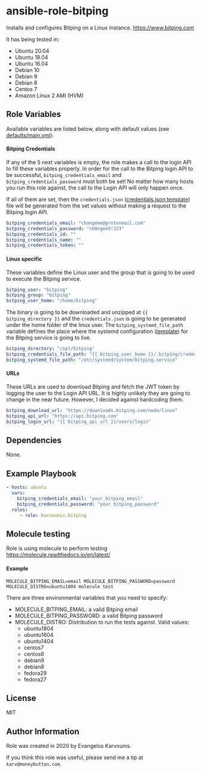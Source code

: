 ansible-role-bitping
=========

Installs and configures Bitping on a Linux instance. https://www.bitping.com

It has being tested in:
- Ubuntu 20.04
- Ubuntu 18.04
- Ubuntu 16.04
- Debian 10
- Debian 9
- Debian 8
- Centos 7
- Amazon Linux 2 AMI (HVM)

Role Variables
--------------

Available variables are listed below, along with default values (see [defaults/main.yml](defaults/main.yml)):

#### Bitping Credentials

If any of the 5 next variables is empty, the role makes a call to the login API to fill these variables properly.
In order for the call to the Bitping login API to be successful, `bitping_credentials_email` and `bitping_credentials_password` must both be set!
No matter how many hosts you run this role against, the call to the Login API will only happen once.

If all of them are set, then the `credentials.json` ([credentials.json template](templates/credentials.json.j2)) file will be generated from the set values without making a request to the Bitping login API.

```yaml
bitping_credentials_email: "changeme@protonmail.com"
bitping_credentials_password: "cHAngem3!123"
bitping_credentials_id: ""
bitping_credentials_name: ""
bitping_credentials_token: ""
```

#### Linux specific

These variables define the Linux user and the group that is going to be used to execute the Bitping service.

```yaml
bitping_user: "bitping"
bitping_group: "bitping"
bitping_user_home: "/home/bitping"
```

The binary is going to be downloaded and unzipped at `{{ bitping_directory }}` and the `credentials.json` is going to be 
generated under the home folder of the linux user. 
The `bitping_systemd_file_path` variable defines the place where the systemd configuration ([template](templates/credentials.json.j2)) for the Bitping service is going to live.

```yaml
bitping_directory: "/opt/bitping"
bitping_credentials_file_path: "{{ bitping_user_home }}/.bitping/credentials.json"
bitping_systemd_file_path: "/etc/systemd/system/bitping.service"
```

#### URLs

These URLs are used to download Bitping and fetch the JWT token by logging the user to the Login API URL.
It is highly unlikely they are going to change in the near future. However, I decided against hardcoding them.
 
```yaml
bitping_download_url: "https://downloads.bitping.com/node/linux"
bitping_api_url: "https://api.bitping.com"
bitping_login_url: "{{ bitping_api_url }}/users/login"
```

Dependencies
------------

None.

Example Playbook
----------------

```yaml
- hosts: ubuntu
  vars:
    bitping_credentials_email: "your_bitping_email"
    bitping_credentials_password: "your_bitping_password"
  roles:
     - role: karvounis.bitping
```

Molecule testing
---

Role is using molecule to perform testing https://molecule.readthedocs.io/en/latest/

#### Example

```
MOLECULE_BITPING_EMAIL=email MOLECULE_BITPING_PASSWORD=password MOLECULE_DISTRO=ubuntu1804 molecule test
```

There are three environmental variables that you need to specify:
* MOLECULE_BITPING_EMAIL: a valid Bitping email
* MOLECULE_BITPING_PASSWORD: a valid Bitping password
* MOLECULE_DISTRO: Distribution to run the tests against. Valid values:
    * ubuntu1804
    * ubuntu1604
    * ubuntu1404
    * centos7
    * centos6
    * debian9
    * debian8
    * fedora29
    * fedora27

License
-------

MIT

Author Information
------------------

Role was created in 2020 by Evangelos Karvounis.

If you think this role was useful, please send me a tip at `karv@moneybutton.com`.

